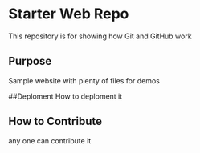 # Starter Web Repo

This repository is for showing how Git and GitHub work

## Purpose

Sample website with plenty of files for demos

##Deploment
How to deploment it 

## How to Contribute

any one can contribute it 
